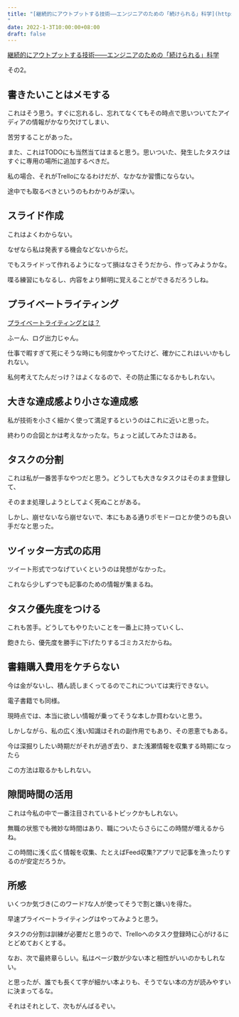 ```yaml
---
title: "[継続的にアウトプットする技術――エンジニアのための「続けられる」科学](https://booth.pm/ja/items/1302506)
"
date: 2022-1-3T10:00:00+08:00
draft: false
---
```

[継続的にアウトプットする技術――エンジニアのための「続けられる」科学](https://booth.pm/ja/items/1302506)



その2。



## 書きたいことはメモする



これはそう思う。すぐに忘れるし、忘れてなくてもその時点で思いついてたアイディアの情報がかなり欠けてしまい、



苦労することがあった。



また、これはTODOにも当然当てはまると思う。思いついた、発生したタスクはすぐに専用の場所に追加するべきだ。



私の場合、それがTrelloになるわけだが、なかなか習慣にならない。



途中でも取るべきというのもわかりみが深い。



## スライド作成



これはよくわからない。



なぜなら私は発表する機会などないからだ。



でもスライドって作れるようになって損はなさそうだから、作ってみようかな。



喋る練習にもなるし、内容をより鮮明に覚えることができるだろうしね。



## プライベートライティング



[プライベートライティングとは？](http://newhabits.blog33.fc2.com/blog-entry-845.html?sp)



ふーん、ログ出力じゃん。



仕事で暇すぎて死にそうな時にも何度かやってたけど、確かにこれはいいかもしれない。



私何考えてたんだっけ？はよくなるので、その防止策になるかもしれない。



## 大きな達成感より小さな達成感



私が技術を小さく細かく使って満足するというのはこれに近いと思った。



終わりの合図とかは考えなかったな。ちょっと試してみたさはある。



## タスクの分割



これは私が一番苦手なやつだと思う。どうしても大きなタスクはそのまま登録して、



そのまま処理しようとしてよく死ぬことがある。



しかし、崩せないなら崩せないで、本にもある通りポモドーロとか使うのも良い手だなと思った。



## ツイッター方式の応用



ツイート形式でつなげていくというのは発想がなかった。



これなら少しずつでも記事のための情報が集まるね。



## タスク優先度をつける



これも苦手。どうしてもやりたいことを一番上に持っていくし、



飽きたら、優先度を勝手に下げたりするゴミカスだからね。



## 書籍購入費用をケチらない



今は金がないし、積ん読しまくってるのでこれについては実行できない。



電子書籍でも同様。



現時点では、本当に欲しい情報が乗ってそうな本しか買わないと思う。



しかしながら、私の広く浅い知識はそれの副作用でもあり、その恩恵でもある。



今は深掘りしたい時期だがそれが過ぎ去り、また浅瀬情報を収集する時期になったら



この方法は取るかもしれない。



## 隙間時間の活用



これは今私の中で一番注目されているトピックかもしれない。



無職の状態でも微妙な時間はあり、職についたらさらにこの時間が増えるからね。



この時間に浅く広く情報を収集、たとえばFeed収集?アプリで記事を漁ったりするのが安定だろうか。



## 所感



いくつか気づき(このワードｱな人が使ってそうで割と嫌い)を得た。



早速プライベートライティングはやってみようと思う。



タスクの分割は訓練が必要だと思うので、Trelloへのタスク登録時に心がけるにとどめておくとする。



なお、次で最終章らしい。私はページ数が少ない本と相性がいいのかもしれない。



と思ったが、誰でも長くて字が細かい本よりも、そうでない本の方が読みやすいに決まってるな。



それはそれとして、次もがんばるぞい。
